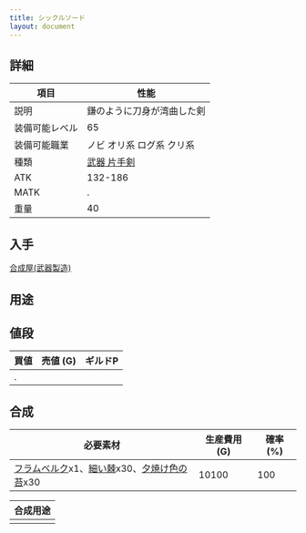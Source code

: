 ```yaml
---
title: シックルソード
layout: document
---
```

## 詳細


|項目|性能|
|---|---|
|説明|鎌のように刀身が湾曲した剣|
|装備可能レベル|65|
|装備可能職業|ノビ オリ系 ログ系 クリ系|
|種類|[武器 片手剣](武器(片手剣))|
|ATK|132-186|
|MATK|.|
|重量|40|

## 入手

[合成屋(武器製造)](合成屋(武器製造))

## 用途


## 値段


|買値|売値 (G)|ギルドP|
|---|---|---|
|.|||
	

## 合成


|必要素材|生産費用 (G)|確率 (%)|
|---|---|---|
|[フラムベルク](フラムベルク)x1、[細い棘](細い棘)x30、[夕焼け色の苔](夕焼け色の苔)x30|10100|100|


|合成用途|
|---|
||
